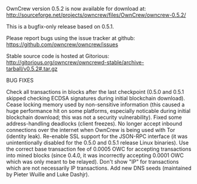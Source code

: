 OwnCrew version 0.5.2 is now available for download at:
http://sourceforge.net/projects/owncrew/files/OwnCrew/owncrew-0.5.2/

This is a bugfix-only release based on 0.5.1.

Please report bugs using the issue tracker at github:
https://github.com/owncrew/owncrew/issues

Stable source code is hosted at Gitorious:
http://gitorious.org/owncrew/owncrewd-stable/archive-tarball/v0.5.2#.tar.gz

BUG FIXES

Check all transactions in blocks after the last checkpoint (0.5.0 and 0.5.1 skipped checking ECDSA signatures during initial blockchain download).
Cease locking memory used by non-sensitive information (this caused a huge performance hit on some platforms, especially noticable during initial blockchain download; this was
not a security vulnerability).
Fixed some address-handling deadlocks (client freezes).
No longer accept inbound connections over the internet when OwnCrew is being used with Tor (identity leak).
Re-enable SSL support for the JSON-RPC interface (it was unintentionally disabled for the 0.5.0 and 0.5.1 release Linux binaries).
Use the correct base transaction fee of 0.0005 OWC for accepting transactions into mined blocks (since 0.4.0, it was incorrectly accepting 0.0001 OWC which was only meant to be relayed).
Don't show "IP" for transactions which are not necessarily IP transactions.
Add new DNS seeds (maintained by Pieter Wuille and Luke Dashjr).
